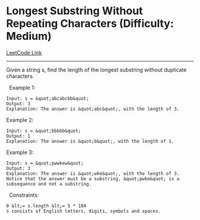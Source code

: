 # Longest Substring Without Repeating Characters (Difficulty: Medium)

[LeetCode Link](https://leetcode.com/problems/longest-substring-without-repeating-characters/)

---

Given a string s, find the length of the longest substring without duplicate characters.

&nbsp;
Example 1:

```
Input: s = &quot;abcabcbb&quot;
Output: 3
Explanation: The answer is &quot;abc&quot;, with the length of 3.
```

Example 2:

```
Input: s = &quot;bbbbb&quot;
Output: 1
Explanation: The answer is &quot;b&quot;, with the length of 1.
```

Example 3:

```
Input: s = &quot;pwwkew&quot;
Output: 3
Explanation: The answer is &quot;wke&quot;, with the length of 3.
Notice that the answer must be a substring, &quot;pwke&quot; is a subsequence and not a substring.
```

&nbsp;
Constraints:


	0 &lt;= s.length &lt;= 5 * 104
	s consists of English letters, digits, symbols and spaces.


